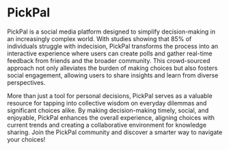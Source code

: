 # PickPal
PickPal is a social media platform designed to simplify decision-making in an increasingly complex world. With studies showing that 85% of individuals struggle with indecision, PickPal transforms the process into an interactive experience where users can create polls and gather real-time feedback from friends and the broader community. This crowd-sourced approach not only alleviates the burden of making choices but also fosters social engagement, allowing users to share insights and learn from diverse perspectives.

More than just a tool for personal decisions, PickPal serves as a valuable resource for tapping into collective wisdom on everyday dilemmas and significant choices alike. By making decision-making timely, social, and enjoyable, PickPal enhances the overall experience, aligning choices with current trends and creating a collaborative environment for knowledge sharing. Join the PickPal community and discover a smarter way to navigate your choices!
